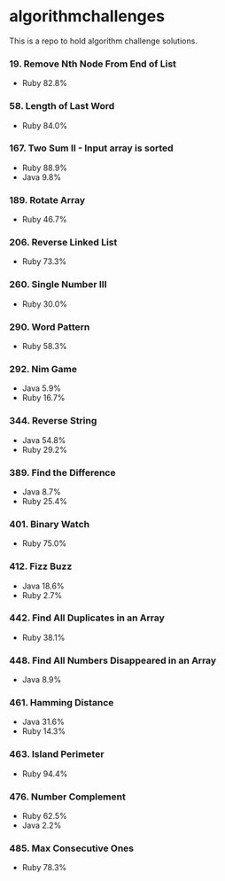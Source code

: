 # algorithmchallenges
This is a repo to hold algorithm challenge solutions.

### 19. Remove Nth Node From End of List
* Ruby 82.8%

### 58. Length of Last Word
* Ruby 84.0%

### 167. Two Sum II - Input array is sorted
* Ruby 88.9%
* Java 9.8%

### 189. Rotate Array
* Ruby 46.7%

### 206. Reverse Linked List
* Ruby 73.3%

### 260. Single Number III
* Ruby 30.0%

### 290. Word Pattern
* Ruby 58.3%

### 292. Nim Game
* Java 5.9%
* Ruby 16.7%

### 344. Reverse String
* Java 54.8%
* Ruby 29.2%

### 389. Find the Difference
* Java 8.7%
* Ruby 25.4%

### 401. Binary Watch
* Ruby 75.0%

### 412. Fizz Buzz
* Java 18.6%
* Ruby  2.7%

### 442. Find All Duplicates in an Array
* Ruby 38.1%

### 448. Find All Numbers Disappeared in an Array
* Java 8.9%

### 461. Hamming Distance
* Java 31.6%
* Ruby 14.3%

### 463. Island Perimeter
* Ruby 94.4%

### 476. Number Complement
* Ruby 62.5%
* Java 2.2%

### 485. Max Consecutive Ones
* Ruby 78.3%